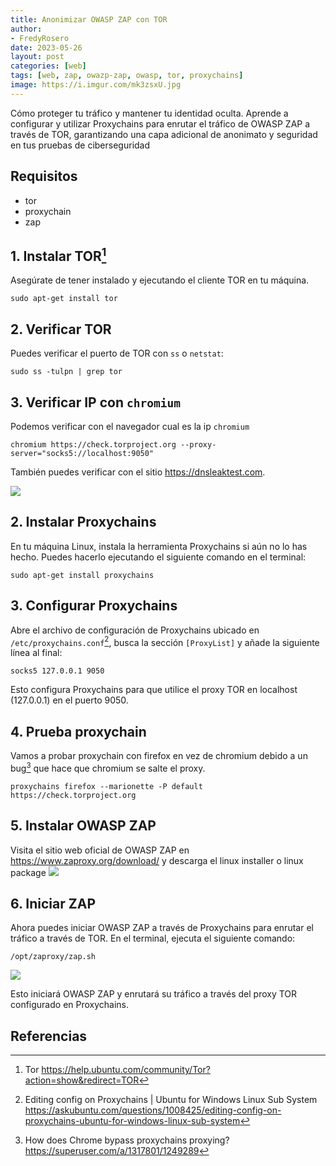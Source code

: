 ```yaml
---
title: Anonimizar OWASP ZAP con TOR
author: 
- FredyRosero
date: 2023-05-26
layout: post
categories: [web]
tags: [web, zap, owazp-zap, owasp, tor, proxychains]
image: https://i.imgur.com/mk3zsxU.jpg
---
```

Cómo proteger tu tráfico y mantener tu identidad oculta. Aprende a configurar y utilizar Proxychains para enrutar el tráfico de OWASP ZAP a través de TOR, garantizando una capa adicional de anonimato y seguridad en tus pruebas de ciberseguridad
<!--more-->

## Requisitos
* tor
* proxychain
* zap

## 1. Instalar TOR[^tor]

Asegúrate de tener instalado y ejecutando el cliente TOR en tu máquina. 

```bash!
sudo apt-get install tor
```

## 2. Verificar TOR

Puedes verificar el puerto de TOR con `ss` o `netstat`:

```bash!
sudo ss -tulpn | grep tor
```

## 3. Verificar IP con `chromium`
Podemos verificar con el navegador cual es la ip `chromium`
```bash!
chromium https://check.torproject.org --proxy-server="socks5://localhost:9050"
```

También puedes verificar con el sitio <https://dnsleaktest.com>.

![](https://hackmd.io/_uploads/SJDyL2Trn.png)

## 2. Instalar Proxychains

En tu máquina Linux, instala la herramienta Proxychains si aún no lo has hecho. Puedes hacerlo ejecutando el siguiente comando en el terminal:
```bash!
sudo apt-get install proxychains
```

## 3. Configurar Proxychains

Abre el archivo de configuración de Proxychains ubicado en `/etc/proxychains.conf`[^1], busca la sección `[ProxyList]` y añade la siguiente línea al final:

```config
socks5 127.0.0.1 9050
```    

Esto configura Proxychains para que utilice el proxy TOR en localhost (127.0.0.1) en el puerto 9050.

## 4. Prueba proxychain
Vamos a probar proxychain con firefox en vez de chromium debido a un bug[^2] que hace que chromium se salte el proxy.
```bash!
proxychains firefox --marionette -P default https://check.torproject.org
```

## 5. Instalar OWASP ZAP
Visita el sitio web oficial de OWASP ZAP en https://www.zaproxy.org/download/ y descarga el linux installer o linux package
![](https://hackmd.io/_uploads/rkP3Yhprn.png)

## 6. Iniciar ZAP
Ahora puedes iniciar OWASP ZAP a través de Proxychains para enrutar el tráfico a través de TOR. En el terminal, ejecuta el siguiente comando:

```bash!
/opt/zaproxy/zap.sh
```
![](https://hackmd.io/_uploads/rJdBn6prh.png)


Esto iniciará OWASP ZAP y enrutará su tráfico a través del proxy TOR configurado en Proxychains.

## Referencias
[^tor]: Tor https://help.ubuntu.com/community/Tor?action=show&redirect=TOR
[^1]: Editing config on Proxychains | Ubuntu for Windows Linux Sub System https://askubuntu.com/questions/1008425/editing-config-on-proxychains-ubuntu-for-windows-linux-sub-system
[^2]: How does Chrome bypass proxychains proxying? https://superuser.com/a/1317801/1249289